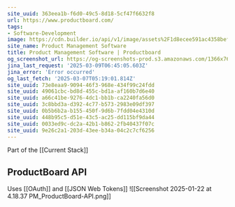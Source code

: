 ```yaml
---
site_uuid: 363eea1b-f6d0-49c5-8d18-5cf47f6632f8
url: https://www.productboard.com/
tags:
- Software-Development
image: https://cdn.builder.io/api/v1/image/assets%2F1d8ecee591ac4358befb8fe998100548%2F9ce0f5bc219b47bc997598db49704976
site_name: Product Management Software
title: Product Management Software | Productboard
og_screenshot_url: https://og-screenshots-prod.s3.amazonaws.com/1366x768/80/false/e731c2f5a17f23d4108e3814ea77881d74872925f80396c1b09766339c89a1bf.jpeg
jina_last_request: '2025-03-09T06:45:05.603Z'
jina_error: 'Error occurred'
og_last_fetch: '2025-03-07T05:19:01.814Z'
site_uuid: 73e8eaa9-9094-46f3-968e-434f99c24fdd
site_uuid: 49061cbc-bd8d-455c-bd1a-af160b7d6e40
site_uuid: a66c41be-9276-4dc1-bb1b-ca2240fa56d0
site_uuid: 3c8bbd3a-d392-4c77-b573-2983e09df397
site_uuid: 0b5b6b2a-b155-450f-9d6b-7fdd04e4310d
site_uuid: 448b95c5-d51e-43c5-ac25-dd115bf9da44
site_uuid: 0033ed9c-dc2a-42b1-b862-2fb40437f07c
site_uuid: 9e26c2a1-203d-43ee-b34a-04c2c7cf6256
---
```



Part of the [[Current Stack]]


## ProductBoard API
Uses [[OAuth]] and [[JSON Web Tokens]]
![[Screenshot 2025-01-22 at 4.18.37 PM_ProductBoard-API.png]]
